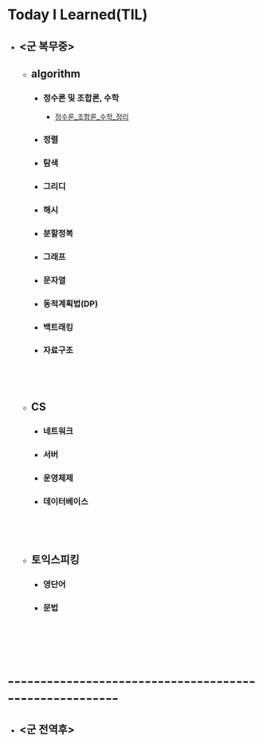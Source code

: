 # Today I Learned(TIL)

- ## <군 복무중>
  - ## algorithm
    - ### 정수론 및 조합론, 수학
      - [정수론_조합론_수학_정리](https://github.com/ssm2020/TIL/blob/main/algorithm_md_list/%EC%A0%95%EC%88%98%EB%A1%A0_%EC%A1%B0%ED%95%A9%EB%A1%A0_%EC%88%98%ED%95%99/%EC%A0%95%EC%88%98%EB%A1%A0_%EC%A1%B0%ED%95%A9%EB%A1%A0_%EC%88%98%ED%95%99.md)
    - ### 정렬
    - ### 탐색
    - ### 그리디
    - ### 해시
    - ### 분할정복
    - ### 그래프
    - ### 문자열
    - ### 동적계획법(DP)
    - ### 백트래킹
    - ### 자료구조<br><br><br><br>


  - ## CS  
    - ### 네트워크
    - ### 서버
    - ### 운영체제
    - ### 데이터베이스<br><br><br><br>


  - ## 토익스피킹
    - ### 영단어
    - ### 문법<br><br><br><br><br> 



# -------------------------------------------------------






- ## <군 전역후>
 
